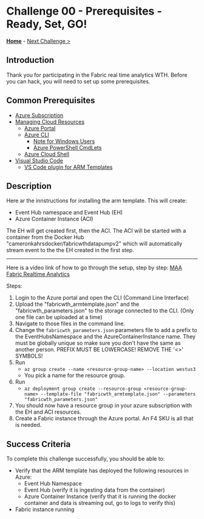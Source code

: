 # Challenge 00 - Prerequisites - Ready, Set, GO!

<!-- REMOVE_ME ${navigationLine} (remove this from your MD files if you are writing them manually, this is for the automation script) REMOVE_ME -->

<!-- REPLACE_ME (this section will be removed by the automation script) -->
<!-- If you are using and editing this template manually, ensure the navigation link below is updated to link to next challenge relative to the current challenge. The "Home" link should always link to the homepage of the hack which is the README.md in the hack's parent directory. -->

**[Home](/Coach/README.md)** - [Next Challenge >](./Solution01.md)

<!-- REPLACE_ME (this section will be removed by the automation script) -->

## Introduction

<!-- REMOVE_ME Thank you for participating in the ${nameOfHackArg} What The Hack. Before you can hack, you will need to set up some prerequisites. (remove this from your MD files if you are writing them manually, this is for the automation script) REMOVE_ME -->

<!-- REPLACE_ME (this section will be removed by the automation script) -->

Thank you for participating in the Fabric real time analytics WTH. Before you can hack, you will need to set up some prerequisites.

<!-- REPLACE_ME (this section will be removed by the automation script) -->

## Common Prerequisites

<!-- If you are editing this template manually, be aware that these links are only designed to work if this Markdown file is in the /xxx-HackName/Student/ folder of your hack. -->

- [Azure Subscription](../../000-HowToHack/WTH-Common-Prerequisites.md#azure-subscription)
- [Managing Cloud Resources](../../000-HowToHack/WTH-Common-Prerequisites.md#managing-cloud-resources)
  - [Azure Portal](../../000-HowToHack/WTH-Common-Prerequisites.md#azure-portal)
  - [Azure CLI](../../000-HowToHack/WTH-Common-Prerequisites.md#azure-cli)
    - [Note for Windows Users](../../000-HowToHack/WTH-Common-Prerequisites.md#note-for-windows-users)
    - [Azure PowerShell CmdLets](../../000-HowToHack/WTH-Common-Prerequisites.md#azure-powershell-cmdlets)
  - [Azure Cloud Shell](../../000-HowToHack/WTH-Common-Prerequisites.md#azure-cloud-shell)
- [Visual Studio Code](../../000-HowToHack/WTH-Common-Prerequisites.md#visual-studio-code)
  - [VS Code plugin for ARM Templates](../../000-HowToHack/WTH-Common-Prerequisites.md#visual-studio-code-plugins-for-arm-templates)

## Description

Here ar the innstructions for installing the arm template. This will create:

- Event Hub namespace and Event Hub (EH)
- Azure Container Instance (ACI)

The EH will get created first, then the ACI. The ACI will be started with a container from the Docker Hub "cameronkahrsdocker/fabricwthdatapumpv2" which will automatically stream event to the the EH created in the first step.

---

Here is a video link of how to go through the setup, step by step: [MAA Fabric Realtime Analytics](https://www.youtube.com/watch?v=wGox1lf0ve0)

Steps:

1. Login to the Azure portal and open the CLI (Command Line Interface)
2. Upload the "fabricwth_armtemplate.json" and the "fabricwth_parameters.json" to the storage connected to the CLI. (Only one file can be uploaded at a time)
3. Navigate to those files in the command line.
4. Change the  `fabricwth_parameters.json` parameters file to add a prefix to the EventHubsNamespace and the AzureContainerInstance name. They must be globally unique so make sure you don't have the same as another person. PREFIX MUST BE LOWERCASE! REMOVE THE '<>' SYMBOLS!
4. Run 
    - `az group create --name <resource-group-name> --location westus3`
    - You pick a name for the resource group.
5. Run 
    - `az deployment group create --resource-group <resource-group-name> --template-file "fabricwth_armtemplate.json" --parameters "fabricwth_parameters.json"`
6. You should now have a resource group in your azure subscription with the EH and ACI resources.
8. Create a Fabric instance through the Azure portal. An F4 SKU is all that is needed.

## Success Criteria

To complete this challenge successfully, you should be able to:

- Verify that the ARM template has deployed the following resources in Azure:
  - Event Hub Namespace
  - Event Hub (verify it is ingesting data from the container)
  - Azure Container Instance (verify that it is running the docker container and data is streaming out, go to logs to verify this)
- Fabric instance running